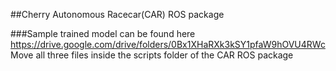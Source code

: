 ##Cherry Autonomous Racecar(CAR) ROS package

###Sample trained model can be found here
https://drive.google.com/drive/folders/0Bx1XHaRXk3kSY1pfaW9hOVU4RWc
<br/>
Move all three files inside the scripts folder of the CAR ROS package
